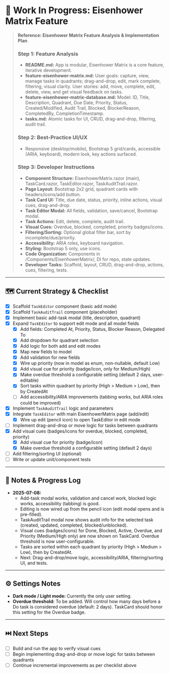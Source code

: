 # 🚧 Work In Progress: Eisenhower Matrix Feature

> **Reference: Eisenhower Matrix Feature Analysis & Implementation Plan**
>
> ### Step 1: Feature Analysis
> - **README.md:** App is modular, Eisenhower Matrix is a core feature, iterative development.
> - **feature-eisenhower-matrix.md:** User goals: capture, view, manage tasks in quadrants; drag-and-drop, edit, mark complete, filtering, visual clarity. User stories: add, move, complete, edit, delete, view, and get visual feedback on tasks.
> - **feature-eisenhower-matrix-database.md:** Model: ID, Title, Description, Quadrant, Due Date, Priority, Status, Created/Modified, Audit Trail, Blocked, BlockerReason, CompletedBy, CompletionTimestamp.
> - **tasks.md:** Atomic tasks for UI, CRUD, drag-and-drop, filtering, audit trail.
>
> ### Step 2: Best-Practice UI/UX
> - Responsive (desktop/mobile), Bootstrap 5 grid/cards, accessible (ARIA, keyboard), modern look, key actions surfaced.
>
> ### Step 3: Developer Instructions
> - **Component Structure:** EisenhowerMatrix.razor (main), TaskCard.razor, TaskEditor.razor, TaskAuditTrail.razor.
> - **Page Layout:** Bootstrap 2x2 grid, quadrant cards with headers/icons/add button.
> - **Task Card UI:** Title, due date, status, priority, inline actions, visual cues, drag-and-drop.
> - **Task Editor Modal:** All fields, validation, save/cancel, Bootstrap modal.
> - **Task Actions:** Edit, delete, complete, audit trail.
> - **Visual Cues:** Overdue, blocked, completed, priority badges/icons.
> - **Filtering/Sorting:** Optional global filter bar, sort by incomplete/due/priority.
> - **Accessibility:** ARIA roles, keyboard navigation.
> - **Styling:** Bootstrap 5 only, use icons.
> - **Code Organization:** Components in /Components/EisenhowerMatrix/, DI for repo, state updates.
> - **Developer Tasks:** Scaffold, layout, CRUD, drag-and-drop, actions, cues, filtering, tests.

---

## 🗺️ Current Strategy & Checklist

- [x] Scaffold `TaskEditor` component (basic add mode)
- [x] Scaffold `TaskAuditTrail` component (placeholder)
- [x] Implement basic add-task modal (title, description, quadrant)
- [x] Expand `TaskEditor` to support edit mode and all model fields
  - [x] Add fields: Completed At, Priority, Status, Blocker Reason, Delegated To
  - [x] Add dropdown for quadrant selection
  - [x] Add logic for both add and edit modes
  - [x] Map new fields to model
  - [x] Add validation for new fields
  - [x] Wire up priority (now in model as enum, non-nullable, default Low)
  - [x] Add visual cue for priority (badge/icon, only for Medium/High)
  - [x] Make overdue threshold a configurable setting (default 2 days, user-editable)
  - [x] Sort tasks within quadrant by priority (High > Medium > Low), then by CreatedAt
  - [ ] Add accessibility/ARIA improvements (tabbing works, but ARIA roles could be improved)
- [x] Implement `TaskAuditTrail` logic and parameters
- [x] Integrate `TaskEditor` with main EisenhowerMatrix page (add/edit)
  - [x] Wire up edit (pencil icon) to open TaskEditor in edit mode
- [ ] Implement drag-and-drop or move logic for tasks between quadrants
- [x] Add visual cues (badges/icons for overdue, blocked, completed, priority)
  - [x] Add visual cue for priority (badge/icon)
  - [x] Make overdue threshold a configurable setting (default 2 days)
- [ ] Add filtering/sorting UI (optional)
- [ ] Write or update unit/component tests

---

## 📝 Notes & Progress Log

- **2025-07-08:**
  - Add-task modal works, validation and cancel work, blocked logic works, accessibility (tabbing) is good.
  - Editing is now wired up from the pencil icon (edit modal opens and is pre-filled).
  - TaskAuditTrail modal now shows audit info for the selected task (created, updated, completed, blocked/unblocked).
  - Visual cues (badges/icons) for Done, Blocked, Active, Overdue, and Priority (Medium/High only) are now shown on TaskCard. Overdue threshold is now user-configurable.
  - Tasks are sorted within each quadrant by priority (High > Medium > Low), then by CreatedAt.
  - Next: Drag-and-drop/move logic, accessibility/ARIA, filtering/sorting UI, and tests.

---

## ⚙️ Settings Notes

- **Dark mode / Light mode:** Currently the only user setting.
- **Overdue threshold:** To be added. Will control how many days before a Do task is considered overdue (default: 2 days). TaskCard should honor this setting for the Overdue badge.

---

## ⏭️ Next Steps

- [ ] Build and run the app to verify visual cues
- [ ] Begin implementing drag-and-drop or move logic for tasks between quadrants
- [ ] Continue incremental improvements as per checklist above
